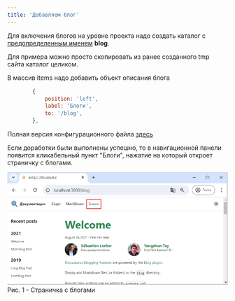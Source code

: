 ```yaml
---
title: 'Добавляем блог'
---
```


Для включения блогов на уровне проекта надо создать каталог с <u>предопределенным именем</u> **blog**.

Для примера можно просто скопировать из ранее созданного tmp сайта каталог целиком.

В массив items надо добавить объект описания блога

```js title="docusaurus.config.js"
        {
            position: 'left',
            label: 'Блоги', 
            to: '/blog', 
        },
```

Полная версия конфигурационного файла [здесь](pathname:///files/docusaurus.config_navbar_menu_to_blog.txt)

Если доработки были выполнены успешно, то в навигационной панели появится кликабельный пункт "Блоги",
нажатие на который откроет страничку с блогами.


![](img/blog1.png)  
Рис. 1 - Страничка с блогами 

